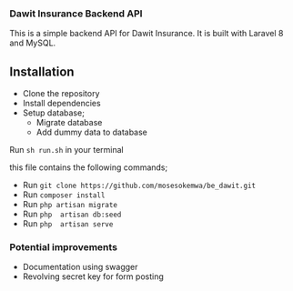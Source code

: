 ### Dawit Insurance Backend API

This is a simple backend API for Dawit Insurance. It is built with Laravel 8 and MySQL.

## Installation
- Clone the repository
- Install dependencies
- Setup database;
  - Migrate database
  - Add dummy data to database

Run `sh run.sh` in your terminal

this file contains the following commands;

- Run `git clone https://github.com/mosesokemwa/be_dawit.git`
- Run `composer install`
- Run `php artisan migrate`
- Run `php  artisan db:seed`
- Run `php  artisan serve`

### Potential improvements
- Documentation using swagger
- Revolving secret key for form posting
